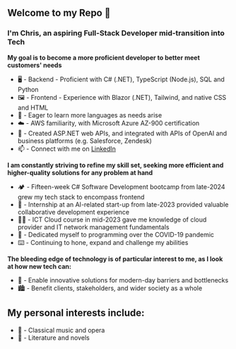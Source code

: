 Welcome to my Repo 👋
---
### I'm Chris, an aspiring Full-Stack Developer mid-transition into Tech
**My goal is to become a more proficient developer to better meet customers' needs**
- 🖥️ - Backend - Proficient with C# (.NET), TypeScript (Node.js), SQL and Python
- 🖼️ - Frontend - Experience with Blazor (.NET), Tailwind, and native CSS and HTML
- 🎯 - Eager to learn more languages as needs arise
- ☁️ - AWS familiarity, with Microsoft Azure AZ-900 certification
- 🤖 - Created ASP.NET web APIs, and integrated with APIs of OpenAI and business platforms (e.g. Salesforce, Zendesk)
- 📫 - Connect with me on [LinkedIn](https://www.linkedin.com/in/leecgh/)

**I am constantly striving to refine my skill set, seeking more efficient and higher-quality solutions for any problem at hand**
- 🏕️ - Fifteen-week C# Software Development bootcamp from late-2024 grew my tech stack to encompass frontend
- 🏢 - Internship at an AI-related start-up from late-2023 provided valuable collaborative development experience
- 🧑‍🏫 - ICT Cloud course in mid-2023 gave me knowledge of cloud provider and IT network management fundamentals
- 📅 - Dedicated myself to programming over the COVID-19 pandemic
- ⌨️ - Continuing to hone, expand and challenge my abilities

**The bleeding edge of technology is of particular interest to me, as I look at how new tech can:**
- 🔬 - Enable innovative solutions for modern-day barriers and bottlenecks
- 🏙️ - Benefit clients, stakeholders, and wider society as a whole

My personal interests include:
---
- 🎻 - Classical music and opera
- 📖 - Literature and novels
